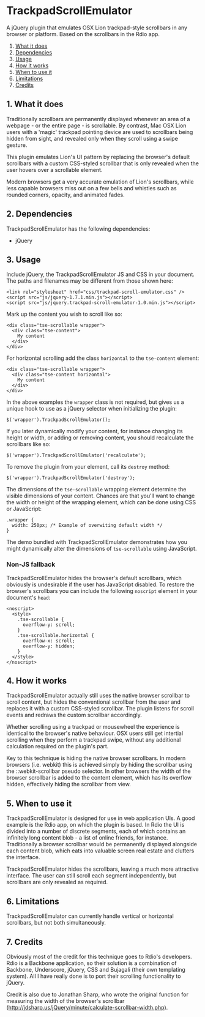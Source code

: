 # TrackpadScrollEmulator

A jQuery plugin that emulates OSX Lion trackpad-style scrollbars in any browser or platform. Based on the scrollbars in the Rdio app.

1. [What it does](#1-what-it-does)
2. [Dependencies](#2-dependencies)
3. [Usage](#3-usage)
4. [How it works](#4-how-it-works)
5. [When to use it](#5-when-to-use-it)
6. [Limitations](#6-limitations)
7. [Credits](#7-credits)

## 1. What it does

Traditionally scrollbars are permanently displayed whenever an area of a webpage - or the entire page - is scrollable. By contrast, Mac OSX Lion users with a 'magic' trackpad pointing device are used to scrollbars being hidden from sight, and revealed only when they scroll using a swipe gesture.

This plugin emulates Lion's UI pattern by replacing the browser's default scrollbars with a custom CSS-styled scrollbar that is only revealed when the user hovers over a scrollable element.

Modern browsers get a very accurate emulation of Lion's scrollbars, while less capable browsers miss out on a few bells and whistles such as rounded corners, opacity, and animated fades.

## 2. Dependencies

TrackpadScrollEmulator has the following dependencies:

- jQuery

## 3. Usage

Include jQuery, the TrackpadScrollEmulator JS and CSS in your document. The paths and filenames may be different from those shown here:

    <link rel="stylesheet" href="css/trackpad-scroll-emulator.css" />
    <script src="js/jquery-1.7.1.min.js"></script>
    <script src="js/jquery.trackpad-scroll-emulator-1.0.min.js"></script>

Mark up the content you wish to scroll like so:

    <div class="tse-scrollable wrapper">
      <div class="tse-content">
        My content
      </div>
    </div>

For horizontal scrolling add the class `horizontal` to the `tse-content` element:

    <div class="tse-scrollable wrapper">
      <div class="tse-content horizontal">
        My content
      </div>
    </div>

In the above examples the `wrapper` class is not required, but gives us a unique hook to use as a jQuery selector when initializing the plugin:

    $('wrapper').TrackpadScrollEmulator();

If you later dynamically modify your content, for instance changing its height or width, or adding or removing content, you should recalculate the scrollbars like so:

    $('wrapper').TrackpadScrollEmulator('recalculate');

To remove the plugin from your element, call its `destroy` method:

    $('wrapper').TrackpadScrollEmulator('destroy');

The dimensions of the `tse-scrollable` wrapping element determine the visible dimensions of your content. Chances are that you'll want to change the width or height of the wrapping element, which can be done using CSS or JavaScript:

    .wrapper {
      width: 250px; /* Example of overwiting default width */
    }

The demo bundled with TrackpadScrollEmulator demonstrates how you might dynamically alter the dimensions of `tse-scrollable` using JavaScript.

### Non-JS fallback

TrackpadScrollEmulator hides the browser's default scrollbars, which obviously is undesirable if the user has JavaScript disabled. To restore the browser's scrollbars you can include the following `noscript` element in your document's `head`:

    <noscript>
      <style>
        .tse-scrollable {
          overflow-y: scroll;
        }
        .tse-scrollable.horizontal {
          overflow-x: scroll;
          overflow-y: hidden;
        }
      </style>
    </noscript>

## 4. How it works

TrackpadScrollEmulator actually still uses the native browser scrollbar to scroll content, but hides the conventional scrollbar from the user and replaces it with a custom CSS-styled scrollbar. The plugin listens for scroll events and redraws the custom scrollbar accordingly.

Whether scrolling using a trackpad or mousewheel the experience is identical to the browser's native behaviour. OSX users still get intertial scrolling when they perform a trackpad swipe, without any additional calculation required on the plugin's part.

Key to this technique is hiding the native browser scrollbars. In modern browsers (i.e. webkit) this is achieved simply by hiding the scrollbar using the ::webkit-scrollbar pseudo selector. In other browsers the width of the browser scrollbar is added to the content element, which has its overflow hidden, effectively hiding the scrollbar from view.

## 5. When to use it

TrackpadScrollEmulator is designed for use in web application UIs. A good example is the Rdio app, on which the plugin is based. In Rdio the UI is divided into a number of discrete segments, each of which contains an infinitely long content blob - a list of online friends, for instance. Traditionally a browser scrollbar would be permanently displayed alongside each content blob, which eats into valuable screen real estate and clutters the interface.

TrackpadScrollEmulator hides the scrollbars, leaving a much more attractive interface. The user can still scroll each segment independently, but scrollbars are only revealed as required.

## 6. Limitations

TrackpadScrollEmulator can currently handle vertical or horizontal scrollbars, but not both simultaneously.

## 7. Credits

Obviously most of the credit for this technique goes to Rdio's developers. Rdio is a Backbone application, so their solution is a combination of Backbone, Underscore, jQuery, CSS and Bujagali (their own templating system). All I have really done is to port their scrolling functionality to jQuery.

Credit is also due to Jonathan Sharp, who wrote the original function for measuring the width of the browser's scrollbar (http://jdsharp.us/jQuery/minute/calculate-scrollbar-width.php).

